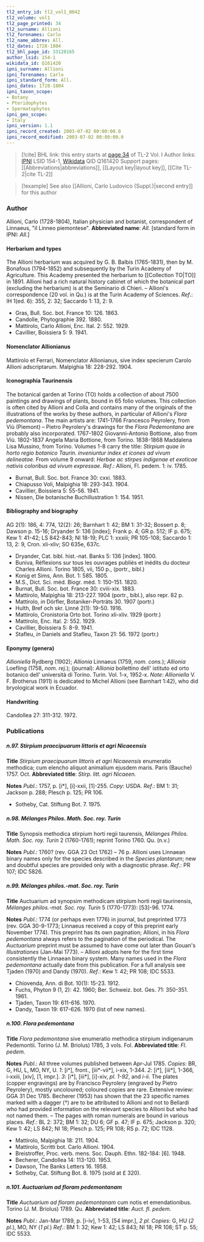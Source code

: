 ```yaml
---
tl2_entry_id: tl2_vol1_0042
tl2_volume: vol1
tl2_page_printed: 34
tl2_surname: Allioni
tl2_forenames: Carlo
tl2_name_abbrev: All.
tl2_dates: 1728-1804
tl2_bhl_page_id: 33120165
author_lsid: 154-1
wikidata_id: Q161420
ipni_surname: Allioni
ipni_forenames: Carlo
ipni_standard_form: All.
ipni_dates: 1728-1804
ipni_taxon_scope: 
- Botany
- Pteridophytes
- Spermatophytes
ipni_geo_scope: 
- Italy
ipni_version: 1.1
ipni_record_created: 2003-07-02 00:00:00.0
ipni_record_modified: 2003-07-02 00:00:00.0
---
```


> [!cite] BHL link: this entry starts at [page 34](https://www.biodiversitylibrary.org/page/33120165) of TL-2 Vol. I
> Author links: [IPNI](https://www.ipni.org/a/154-1) LSID 154-1, [Wikidata](https://www.wikidata.org/wiki/Q161420) QID Q161420
> Support pages: [[Abbreviations|abbreviations]], [[Layout key|layout key]], [[Cite TL-2|cite TL-2]]

> [!example] See also [[Allioni, Carlo Ludovico (Suppl.)|second entry]] for this author

### Author

Allioni, Carlo (1728-1804), Italian physician and botanist, correspondent of Linnaeus, "il Linneo piemontese". 
**Abbreviated name**: *All.* \[standard form in IPNI: *All.*\]

#### Herbarium and types

The Allioni herbarium was acquired by G. B. Balbis (1765-1831), then by M. Bonafous (1794-1852) and subsequently by the Turin Academy of Agriculture. This Academy presented the herbarium to [[Collection TO|TO]] in 1891. Allioni had a rich natural history cabinet of which the botanical part (excluding the herbarium) is at the Seminario di Chieri. – Allioni's correspondence (20 vol. in Qu.) is at the Turin Academy of Sciences.
*Ref*.: IH 1(ed. 6): 355, 2: 32; Saccardo 1: 13, 2: 9.
- Gras, Bull. Soc. bot. France 10: 126. 1863.
- Candolle, Phytographie 392. 1880.
- Mattirolo, Carlo Allioni, Enc. Ital. 2: 552. 1929.
- Cavillier, Boissiera 5: 9. 1941.

#### Nomenclator Allionianus

Mattirolo et Ferrari, Nomenclator Allionianus, sive index specierum Carolo Allioni adscriptarum. Malpighia 18: 228-292. 1904.

#### Iconographia Taurinensis

The botanical garden at Torino (TO) holds a collection of about 7500 paintings and drawings of plants, bound in 65 folio volumes. This collection is often cited by Allioni and Colla and contains many of the originals of the illustrations of the works by these authors, in particular of Allioni's *Flora pedemontana*. The main artists are: 1741-1766 Francesco Peyrolery, from Viù (Piemont) – Pietro Peyrolery's drawings for the *Flora Pedemontana* are probably also incorporated. 1767-1802 Giovanni-Antonio Bottione, also from Viù.
1802-1837 Angela Maria Bottione, from Torino.
1838-1868 Maddalena Lisa Mussino, from Torino.
Volumes 1-8 carry the title: *Stirpium quae in horto regio botanico Taurin. inveniuntur index et icones ad vivum delineatae.* From volume 9 onward: *Herbae ac stirpes indigenae et exoticae nativis coloribus ad vivum expressae*.
*Ref*.: Allioni, Fl. pedem. 1: iv. 1785.
- Burnat, Bull. Soc. bot. France 30: cxxi. 1883.
- Chiapusso Voli, Malpighia 18: 293-343. 1904.
- Cavillier, Boissiera 5: 55-56. 1941.
- Nissen, Die botanische Buchillustration 1: 154. 1951.

#### Bibliography and biography

AG 2(1): 186, 4: 774, 12(2): 26; Barnhart 1: 42; BM 1: 31-32; Bossert p. 8; Dawson p. 15-16; Dryander 5: 136 \[index\]; Frank p. 4; GR p. 512; IF p. 675; Kew 1: 41-42; LS 842-843; NI 18-19; PLC 1: xxxiii; PR 105-108; Saccardo 1: 13, 2: 9, Cron. xli-xliv; SO 635e, 637c.
- Dryander, Cat. bibl. hist.-nat. Banks 5: 136 \[index\]. 1800.
- Buniva, Réflexions sur tous les ouvrages publiés et inédits du docteur Charles Allioni. Torino 1805, vii, 150 p., (portr., bibl.)
- Konig et Sims, Ann. Bot. 1: 585. 1805.
- M.S., Dict. Sci. méd. Biogr. méd. 1: 150-151. 1820.
- Burnat, Bull. Soc. bot. France 30: cviii-xix. 1883.
- Mattirolo, Malpighia 18: 213-227. 1904 (portr., bibl.), also repr. 82 p.
- Mattirolo, *in* Dörfler, Botaniker-Porträts 30. 1907 (portr.)
- Hulth, Bref och skr. Linné 2(1): 19-50. 1916.
- Mattirolo, Cronistoria Orto bot. Torino xli-xliv. 1929 (portr.)
- Mattirolo, Enc. Ital. 2: 552. 1929.
- Cavillier, Boissiera 5: 8-9. 1941.
- Stafleu, *in* Daniels and Stafleu, Taxon 21: 56. 1972 (portr.)

#### Eponymy (genera)

*Allioniella* Rydberg (1902); *Allionia* Linnaeus (1759, *nom. cons.*); *Allionia* Loefling (1758, *nom. rej.*); (journal): *Allionia* bollettino dell' istituto ed orto botanico dell' università di Torino. Turin. Vol. 1-x, 1952-x.
*Note*: *Allioniella* V. F. Brotherus (1911) is dedicated to Michel Allioni (see Barnhart 1:42), who did bryological work in Ecuador.

#### Handwriting

Candollea 27: 311-312. 1972.

### Publications

##### n.97. Stirpium praecipuarum littoris et agri Nicaeensis

**Title**
*Stirpium praecipuarum littoris et agri Nicaeensis* enumeratio methodica; cum elencho aliquot animalium ejusdem maris. Paris (Bauche) 1757. Oct.
**Abbreviated title**: *Stirp. litt. agri Nicaeen.*

**Notes**
*Publ*.: 1757, p. \[i\*\], \[i\]-xxii, \[1\]-255. *Copy*: USDA.
*Ref*.: BM 1: 31; Jackson p. 288; Plesch p. 125; PR 106.
- Sotheby, Cat. Stiftung Bot. 7. 1975.

##### n.98. Mélanges Philos. Math. Soc. roy. Turin

**Title**
Synopsis methodica stirpium horti regii taurensis, *Mélanges Philos. Math. Soc. roy. Turin* 2 (1760-1761); reprint Torino 1760. Qu. (n.v.)

**Notes**
*Publ*.: 1760? (rev. GGA 23 Oct 1762) – 76 p. Allioni uses Linnaean binary names only for the species described in the *Species plantarum*; new and doubtful species are provided only with a diagnostic phrase.
*Ref*.: PR 107; IDC 5826.

##### n.99. Mélanges philos.-mat. Soc. roy. Turin

**Title**
Auctuarium ad synopsim methodicam stirpium horti regii taurinensis, *Mélanges philos.-mat. Soc. roy. Turin* 5 (1770-1773): \[53\]-96. 1774.

**Notes**
*Publ*.: 1774 (or perhaps even 1776) in journal, but preprinted 1773 (rev. GGA 30-9-1773; Linnaeus received a copy of this preprint early November 1774). This preprint has its own pagination; Allioni, in his *Flora pedemontana* always refers to the pagination of the periodical. The *Auctuarium* preprint must be assumed to have come out later than Gouan's *Illustrationes* (Jan-Mai 1773). – Allioni adopts here for the first time consistently the Linnaean binary system. Many names used in the *Flora pedemontana* actually date from this publication. For a full analysis see Tjaden (1970) and Dandy (1970).
*Ref*.: Kew 1: 42; PR 108; IDC 5533.
- Chiovenda, Ann. di Bot. 10(1): 15-23. 1912.
- Fuchs, Phyton 9 (1, 2): 42. 1960; Ber. Schweiz. bot. Ges. 71: 350-351. 1961.
- Tjaden, Taxon 19: 611-616. 1970.
- Dandy, Taxon 19: 617-626. 1970 (list of new names).

##### n.100. Flora pedemontana

**Title**
*Flora pedemontana* sive enumeratio methodica stirpium indigenarum Pedemontii. Torino (J. M. Briolus) 1785, 3 vols. Fol.
**Abbreviated title**: *Fl. pedem.*

**Notes**
*Publ*.: All three volumes published between Apr-Jul 1785. *Copies*: BR, G, HU, L, MO, NY, U.
*1*: \[i\*\], front., \[iii\*-vii\*\], i-xix, 1-344.
*2*: \[i\*\], \[iii\*\], 1-366, i-xxiii, \[xiv\], \[1, impr.\].
*3*: \[i\*\], \[iii\*\], \[i\]-xiv, *pl. 1-92*, and *i-ii*.
The plates (copper engravings) are by Francisco Peyrolery (engraved by Pietro Peyrolery), mostly uncoloured; coloured copies are rare. Extensive review: GGA 31 Dec 1785. Becherer (1953) has shown that the 23 specific names marked with a dagger (†) are to be attributed to Allioni and not to Bellardi who had provided information on the relevant species to Allioni but who had not named them. – The pages with roman numerals are bound in various places.
*Ref*.: BL 2: 372; BM 1: 32; DU 6; GF p. 47; IF p. 675; Jackson p. 320; Kew 1: 42; LS 842; NI 18; Plesch p. 125; PR 108; RS p. 72; IDC 1128.
- Mattirolo, Malpighia 18: 211. 1904.
- Mattirolo, Scritti bot. Carlo Allioni. 1904.
- Breistroffer, Proc. verb. mens. Soc. Dauph. Ethn. 182-184: \[6\]. 1948.
- Becherer, Candollea 14: 113-120. 1953.
- Dawson, The Banks Letters 16. 1958.
- Sotheby, Cat. Stiftung Bot. 8. 1975 (sold at £ 320).

##### n.101. Auctuarium ad floram pedemontanam

**Title**
*Auctuarium ad floram pedemontanam* cum notis et emendationibus. Torino (J. M. Briolus) 1789. Qu.
**Abbreviated title**: *Auct. fl. pedem.*

**Notes**
*Publ*.: Jan-Mar 1789, p. \[i-iv\], 1-53, \[54 impr.\], *2 pl. Copies*: G, HU (*2 pl.*), MO, NY (*1 pl.*)
*Ref*.: BM 1: 32; Kew 1: 42; LS 843; NI 18; PR 108; ST p. 55; IDC 5533.

